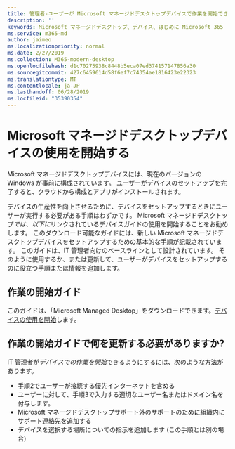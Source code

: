 ```yaml
---
title: 管理者-ユーザーが Microsoft マネージドデスクトップデバイスで作業を開始できるようにする
description: ''
keywords: Microsoft マネージドデスクトップ、デバイス、はじめに Microsoft 365
ms.service: m365-md
author: jaimeo
ms.localizationpriority: normal
ms.date: 2/27/2019
ms.collection: M365-modern-desktop
ms.openlocfilehash: d1c70275938c8448b5eca07ed374157147856a30
ms.sourcegitcommit: 427c6459614d58f6ef7c74354ae1816423e22323
ms.translationtype: MT
ms.contentlocale: ja-JP
ms.lasthandoff: 06/28/2019
ms.locfileid: "35390354"
---
```

# <a name="get-started-using-microsoft-managed-desktop-devices"></a>Microsoft マネージドデスクトップデバイスの使用を開始する

Microsoft マネージドデスクトップデバイスには、現在のバージョンの Windows が事前に構成されています。 ユーザーがデバイスのセットアップを完了すると、クラウドから構成とアプリがインストールされます。 
 
デバイスの生産性を向上させるために、デバイスをセットアップするときにユーザーが実行する必要がある手順はわずかです。 Microsoft マネージドデスクトップ*では、以下に*リンクされているデバイスガイドの使用を開始することをお勧めします。 このダウンロード可能なガイドには、新しい Microsoft マネージドデスクトップデバイスをセットアップするための基本的な手順が記載されています。 このガイドは、IT 管理者向けのベースラインとして設計されています。 そのように使用するか、または更新して、ユーザーがデバイスをセットアップするのに役立つ手順または情報を追加します。 

## <a name="get-started-guide"></a>作業の開始ガイド 
このガイドは、「Microsoft Managed Desktop」をダウンロードできます。[デバイスの使用を開始](https://www.microsoft.com/en-us/download/details.aspx?id=57918)します。

## <a name="what-should-i-update-in-the-get-started-guide"></a>作業の開始ガイドで何を更新する必要がありますか?

IT 管理者が*デバイスでの作業を開始*できるようにするには、次のような方法があります。
- 手順2でユーザーが接続する優先インターネットを含める
- ユーザーに対して、手順3で入力する適切なユーザー名またはドメイン名を付与します。
- Microsoft マネージドデスクトップサポート外のサポートのために組織内にサポート連絡先を追加する
- デバイスを選択する場所についての指示を追加します (この手順とは別の場合)
